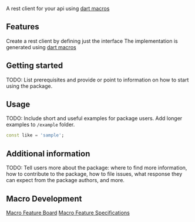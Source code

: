 <!-- 
This README describes the package. If you publish this package to pub.dev,
this README's contents appear on the landing page for your package.

For information about how to write a good package README, see the guide for
[writing package pages](https://dart.dev/tools/pub/writing-package-pages). 

For general information about developing packages, see the Dart guide for
[creating packages](https://dart.dev/guides/libraries/create-packages)
and the Flutter guide for
[developing packages and plugins](https://flutter.dev/to/develop-packages). 
-->

A rest client for your api using [dart macros](https://dart.dev/language/macros)

## Features

Create a rest client by defining just the interface
The implementation is generated using [dart macros](https://dart.dev/language/macros)

## Getting started

TODO: List prerequisites and provide or point to information on how to
start using the package.

## Usage

TODO: Include short and useful examples for package users. Add longer examples
to `/example` folder. 

```dart
const like = 'sample';
```

## Additional information

TODO: Tell users more about the package: where to find more information, how to 
contribute to the package, how to file issues, what response they can expect 
from the package authors, and more.

## Macro Development
[Macro Feature Board](https://github.com/orgs/dart-lang/projects/70/views/5)
[Macro Feature Specifications](https://github.com/dart-lang/language/blob/main/working/macros/feature-specification.md)

